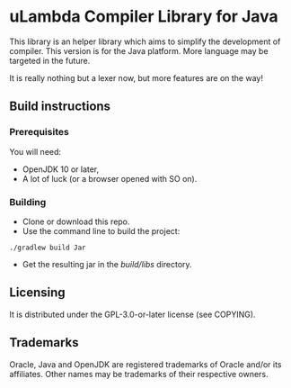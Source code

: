 # uLambda Compiler Library for Java

This library is an helper library which aims to simplify the development of compiler.
This version is for the Java platform. More language may be targeted in the future.

It is really nothing but a lexer now, but more features are on the way!

## Build instructions

### Prerequisites

You will need:
* OpenJDK 10 or later,
* A lot of luck (or a browser opened with SO on).

### Building

* Clone or download this repo.
* Use the command line to build the project:

```shell
./gradlew build Jar
```

* Get the resulting jar in the _build/libs_ directory.
 
## Licensing

It is distributed under the GPL-3.0-or-later license (see COPYING). 

## Trademarks

Oracle, Java and OpenJDK are registered trademarks of Oracle and/or its affiliates. Other names may be trademarks of their respective owners.
